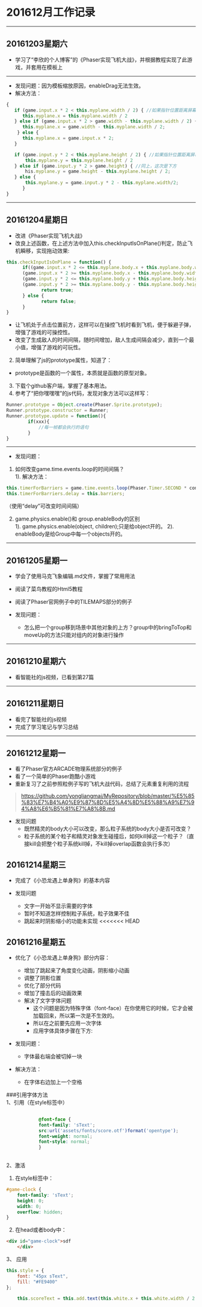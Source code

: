 # 201612月工作记录
---

## 20161203星期六
* 学习了“李欣的个人博客”的《Phaser实现飞机大战》，并根据教程实现了此游戏，并套用在模板上

----------


* 发现问题：因为模板缩放原因，enableDrag无法生效。
* 解决方法：
```javascript
{
   if (game.input.x * 2 < this.myplane.width / 2) { //如果指针位置距离屏幕左边太近，则默认去到最左边
      this.myplane.x = this.myplane.width / 2
   } else if (game.input.x * 2 > game.width - this.myplane.width / 2) { //同上，这次是右边
      this.myplane.x = game.width - this.myplane.width / 2;
    } else {
      this.myplane.x = game.input.x * 2;
   }

   if (game.input.y * 2 < this.myplane.height / 2) { //如果指针位置距离屏幕上方太近，则默认去到最上方
       this.myplane.y = this.myplane.height / 2
   } else if (game.input.y * 2 > game.height) { //同上，这次是下方
       his.myplane.y = game.height - this.myplane.height / 2;
   } else {
       this.myplane.y = game.input.y * 2 - this.myplane.width/2;
      }
}
```
---------

## 20161204星期日
* 改进《Phaser实现飞机大战》
* 改良上述函数，在上述方法中加入this.checkInputIsOnPlane()判定，防止飞机瞬移，实现拖动效果:

 ```javascript
this.checkInputIsOnPlane = function() {
       if((game.input.x * 2 <= this.myplane.body.x + this.myplane.body.width * 2) &&
       (game.input.x * 2 >= this.myplane.body.x - this.myplane.body.width * 2) &&
       (game.input.y * 2 <= this.myplane.body.y + this.myplane.body.height * 2) &&
       (game.input.y * 2 >= this.myplane.body.y - this.myplane.body.height * 2)) {
              return true;
       } else {
              return false;
       }
}
 ```
* 让飞机处于点击位置前方，这样可以在操控飞机时看到飞机，便于躲避子弹，增强了游戏的可操控性。
* 改变了生成敌人的时间间隔，随时间增加，敌人生成间隔会减少，直到一个最小值，增强了游戏的可玩性。
2. 简单理解了js的prototype属性，知道了：
*  prototype是函数的一个属性，本质就是函数的原型对象。
3. 下载个github客户端，掌握了基本用法。
4. 参考了“把你嘿嘿嘿”的js代码，发现对象方法可以这样写：
```javascript
Runner.prototype = Object.create(Phaser.Sprite.prototype);
Runner.prototype.constructor = Runner;
Runner.prototype.update = function(){
		if(xxx){
			//每一帧都会执行的语句
		}
}
``` 

---
* 发现问题：
 1. 如何改变game.time.events.loop的时间间隔？  
   1). 解决方法：
```javascript
this.timerForBarriers = game.time.events.loop(Phaser.Timer.SECOND * config.selfTimeInterval, this.generateEnemy, this);  
this.timerForBarriers.delay = this.barriers;
```
（使用“delay”可改变时间间隔）

 2. game.physics.enable()和 group.enableBody的区别  
   1). game.physics.enable(object, children);只是给object开的。
   2). enableBody是给Group中每一个objects开的。


---
## 20161205星期一
*  学会了使用马克飞象编辑.md文件，掌握了常用用法
*  阅读了菜鸟教程的Html5教程
*  阅读了Phaser官网例子中的TILEMAPS部分的例子

* 发现问题：
	* 怎么把一个group移到场景中其他对象的上方？group中的bringToTop和moveUp的方法只能对组内的对象进行操作



---
## 20161210星期六
*  看智能社的js视频，已看到第27篇


---
## 20161211星期日
*  看完了智能社的js视频
*  完成了学习笔记与学习总结

---
## 20161212星期一
* 看了Phaser官方ARCADE物理系统部分的例子
* 看了一个简单的Phaser跑酷小游戏
* 重新复习了之前参照粒例子写的飞机大战代码，总结了元素重复利用的流程
> https://github.com/yongliangmai/MyRepository/blob/master/%E5%85%83%E7%B4%A0%E9%87%8D%E5%A4%8D%E5%88%A9%E7%94%A8%E6%B5%81%E7%A8%8B.md


* 发现问题
	* 既然精灵的body大小可以改变，那么粒子系统的body大小是否可改变？
	* 粒子系统的某个粒子和精灵对象发生碰撞后，如何kill掉这一个粒子？（直接kill会把整个粒子系统kill掉，不kill掉overlap函数会执行多次）　



## 20161214星期三
* 完成了《小恐龙遇上单身狗》的基本内容

* 发现问题
	* 文字一开始不显示需要的字体
	* 暂时不知道怎样控制粒子系统，粒子效果不佳
	* 跳起来时阴影缩小的功能未实现
<<<<<<< HEAD

## 20161216星期五
* 优化了《小恐龙遇上单身狗》部分内容：
	* 增加了跳起来了角度变化动画，阴影缩小动画
	* 调整了阴影位置
	* 优化了部分代码
	* 增加了撞击后的动画效果
	* 解决了文字字体问题
		* 这个问题是因为特殊字体（font-face）在你使用它的时候，它才会被加载回来，所以第一次是不生效的。
		* 所以在之前要先应用一次字体
		* 应用字体具体步骤在下方:
* 发现问题：
	* 字体最右端会被切掉一块

* 解决方法：
	* 在字体右边加上一个空格	

###引用字体方法	
1、引用（在style标签中）
		
		
```css
		
			@font-face {
		    font-family: 'sText';
		    src:url('assets/fonts/score.otf')format('opentype');
		    font-weight: normal;
		    font-style: normal;
		    }
		
```

2、激活
1. 在style标签中：
```css
#game-clock {
	font-family: 'sText';
	height: 0;
	width: 0;
	overflow: hidden;
}	
```
2. 在head或者body中：
```html
<div id="game-clock">sdf     
    </div>
```

3、 应用
```javaScript
this.style = {
	font: "45px sText",
	fill: "#FE9400"
};

	this.scoreText = this.add.text(this.white.x + this.white.width / 2 + 23, this.white.y + 5 + 30, self.score + ' ', this.style);
```


